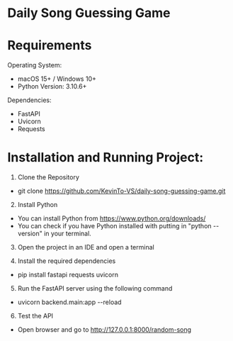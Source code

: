 # Daily Song Guessing Game

# Requirements

Operating System:
- macOS 15+ / Windows 10+
- Python Version: 3.10.6+
  
Dependencies: 
- FastAPI
- Uvicorn
- Requests

# Installation and Running Project:

1. Clone the Repository
- git clone https://github.com/KevinTo-VS/daily-song-guessing-game.git

2. Install Python
- You can install Python from https://www.python.org/downloads/
- You can check if you have Python installed with putting in "python --version" in your terminal.

3. Open the project in an IDE and open a terminal

4. Install the required dependencies
- pip install fastapi requests uvicorn

5. Run the FastAPI server using the following command
- uvicorn backend.main:app --reload

6. Test the API
- Open browser and go to http://127.0.0.1:8000/random-song
